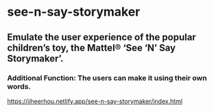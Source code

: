 # see-n-say-storymaker
## Emulate the user experience of the popular children’s toy, the Mattel® ‘See ‘N’ Say Storymaker’.
### Additional Function: The users can make it using their own words.

https://jiheerhou.netlify.app/see-n-say-storymaker/index.html
